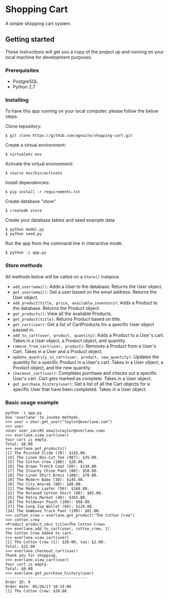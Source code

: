 # Shopping Cart

A simple shopping cart system.

## Getting started

These instructions will get you a copy of the project up and running on your local machine for development purposes.

### Prerequisites

- PostgreSQL
- Python 2.7

### Installing

To have this app running on your local computer, please follow the below steps:

Clone repository:
```
$ git clone https://github.com/agnaite/shopping-cart.git
```
Create a virtual environment:
```
$ virtualenv env
```
Activate the virtual environment:
```
$ source env/bin/activate
```
Install dependencies:
```
$ pip install -r requirements.txt
```
Create database "store".
```
$ createdb store
```
Create your database tables and seed example data.
```
$ python model.py
$ python seed.py
```
Run the app from the command line in interactive mode.
```
$ python -i app.py
```
<!---
### Running the tests

Create database "testdb".
```
$ createdb testdb
```
Run the tests script from the command line.
```
$ python tests.py
```
-->
### Store methods

All methods below will be called on a `Store()` instance.

* `add_user(email)`: Adds a User to the database. Returns the User object.
* `get_user(email)`: Get a user based on the email address. Returns the User object.
* `add_product(title, price, available_inventory)`: Adds a Product to the database. Returns the Product object.
* `get_products()`: View all the available Products.
* `get_product(title)`: Returns Product based on title.
* `get_cart(user)`: Get a list of CartProducts for a specific User object passed in.
* `add_to_cart(user, product, quantity)`: Adds a Product to a User's cart. Takes in a User object, a Product object, and quantity.
* `remove_from_cart(user, product)`: Removes a Product from a User's Cart. Takes in a User and a Product object.
* `update_quantity_in_cart(user, product, new_quantity)`: Updates the quantity for a specific Product in a User's cart. Takes in a User object, a Product object, and the new quantity.
* `checkout_cart(user)`: Completes purchase and checks out a specific User's cart. Cart gets marked as complete. Takes in a User object.
* `get_purchase_history(user)`: Get a list of all the Cart objects for a specific User that have been completed. Takes in a User object.

### Basic usage example

```
python -i app.py
Use 'everlane' to invoke methods.
>>> user = User.get_user("taylor@everlane.com")
>>> user
<User user_id=105 email=taylor@everlane.com>
>>> everlane.view_cart(user)
Your cart is empty.
Total: $0.00
>>> everlane.get_products()
[1] The Pointed Slide (78): $145.00.
[14] The Linen Box-Cut Tee (987): $35.00.
[15] The Cotton Crew (100): $20.00.
[16] The Drape Trench Coat (50): $138.00.
[17] The Slouchy Chino Pant (80): $58.00.
[18] The Linen Shirt Dress (100): $78.00.
[19] The Modern Babo (30): $145.00.
[20] The City Anorak (80): $88.00.
[21] The Modern Loafer (50): $168.00.
[22] The Relaxed Cotton Shirt (80): $65.00.
[25] The Petra Market (40): $365.00.
[26] The Foldover Pouch (100): $98.00.
[27] The Long Zip Wallet (60): $120.00.
[24] The GoWeave Track Pant (199): $81.00.
>>> cotton_crew = everlane.get_product("The Cotton Crew")
>>> cotton_crew                                                                                   
<Product product_id=1 title=The Cotton Crew>
>>> everlane.add_to_cart(user, cotton_crew, 1)
The Cotton Crew added to cart.
>>> everlane.view_cart(user)
[1] The Cotton Crew (1): $20.00, tax: $2.00.                                                      
Total: $22.00
>>> everlane.checkout_cart(user)
Thank you for shopping.
>>> everlane.view_cart(user)
Your cart is empty.
Total: $0.00
>>> everlane.get_purchase_history(user)
------------------------------------
Order ID: 9
Order date: 05/26/17 10:14:06
[1] The Cotton Crew: $20.00
```

